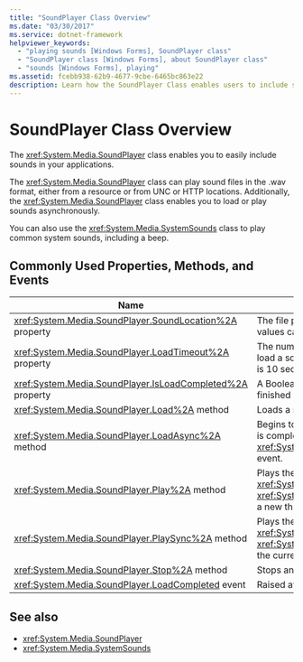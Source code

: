 ```yaml
---
title: "SoundPlayer Class Overview"
ms.date: "03/30/2017"
ms.service: dotnet-framework
helpviewer_keywords:
  - "playing sounds [Windows Forms], SoundPlayer class"
  - "SoundPlayer class [Windows Forms], about SoundPlayer class"
  - "sounds [Windows Forms], playing"
ms.assetid: fcebb938-62b9-4677-9cbe-6465bc863e22
description: Learn how the SoundPlayer Class enables users to include sound in the .wav format in applications and also load or play sounds asynchronously.
---
```

# SoundPlayer Class Overview

The <xref:System.Media.SoundPlayer> class enables you to easily include sounds in your applications.

The <xref:System.Media.SoundPlayer> class can play sound files in the .wav format, either from a resource or from UNC or HTTP locations. Additionally, the <xref:System.Media.SoundPlayer> class enables you to load or play sounds asynchronously.

You can also use the <xref:System.Media.SystemSounds> class to play common system sounds, including a beep.

## Commonly Used Properties, Methods, and Events

|Name|Description|
|----------|-----------------|
|<xref:System.Media.SoundPlayer.SoundLocation%2A> property|The file path or Web address of the sound. Acceptable values can be UNC or HTTP.|
|<xref:System.Media.SoundPlayer.LoadTimeout%2A> property|The number of milliseconds your program will wait to load a sound before it throws an exception. The default is 10 seconds.|
|<xref:System.Media.SoundPlayer.IsLoadCompleted%2A> property|A Boolean value indicating whether the sound has finished loading.|
|<xref:System.Media.SoundPlayer.Load%2A> method|Loads a sound synchronously.|
|<xref:System.Media.SoundPlayer.LoadAsync%2A> method|Begins to load a sound asynchronously. When loading is complete, it raises the <xref:System.Media.SoundPlayer.OnLoadCompleted%2A> event.|
|<xref:System.Media.SoundPlayer.Play%2A> method|Plays the sound specified in the <xref:System.Media.SoundPlayer.SoundLocation%2A> or <xref:System.Media.SoundPlayer.Stream%2A> property in a new thread.|
|<xref:System.Media.SoundPlayer.PlaySync%2A> method|Plays the sound specified in the <xref:System.Media.SoundPlayer.SoundLocation%2A> or <xref:System.Media.SoundPlayer.Stream%2A> property in the current thread.|
|<xref:System.Media.SoundPlayer.Stop%2A> method|Stops any sound currently playing.|
|<xref:System.Media.SoundPlayer.LoadCompleted> event|Raised after the load of a sound is attempted.|

## See also

- <xref:System.Media.SoundPlayer>
- <xref:System.Media.SystemSounds>
